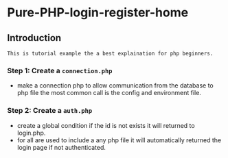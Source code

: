 # Pure-PHP-login-register-home
 
## Introduction
    This is tutorial example the a best explaination for php beginners.
### Step 1: Create a `connection.php`
- make a connection php to allow communication from the database to php file the most common call is the config and environment file.
### Step 2: Create a `auth.php`
- create a global condition if the id is not exists it will returned to login.php.
- for all are used to include a any php file it will automatically returned the login page if not authenticated.